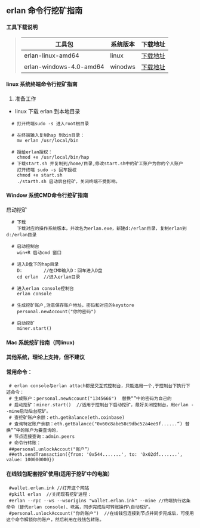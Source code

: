 

## erlan 命令行挖矿指南

#### 工具下载说明

> |工具包|系统版本|下载地址|
> |-|-|-|
> |erlan-linux-amd64|linux|[下载地址](https://github.com/erlan/ERLAN-miner/raw/master/ERLAN-linux-amd64/erlan.zip)|
> |erlan-windows-4.0-amd64|winodws|[下载地址](https://github.com/erlan/ERLAN-miner/raw/master/erlan-windows-4.0-amd64.exe/erlan.exe)|
#### linux 系统终端命令行挖矿指南

  1. 准备工作
	
  - linux 下载 erlan 到本地目录
````
  # 打开终端sudo -s 进入root根目录
  
  # 在终端输入复制hap 到bin目录：
    mv erlan /usr/local/bin  

  # 授给erlan授权：
    chmod +x /usr/local/bin/hap
  # 下载start.sh 并复制到/home/目录,修改start.sh中的矿工账户为你的个人账户
    打开终端 sudo -s 回车授权
    chmod +x start.sh
    ./starth.sh 启动后台挖矿，关闭终端不受影响。    
````
#### Window 系统CMD命令行挖矿指南
 
 启动挖矿
 
````
  # 下载
    下载对应的操作系统版本，并改名为erlan.exe，新建d:/erlan目录，复制erlan到d:/erlan目录

  # 启动控制台
    win+R 启动cmd 窗口

  # 进入D盘下的hap目录
    D:        //在CMD输入D：回车进入D盘
    cd erlan  //进入erlan目录

  # 进入erlan console控制台
    erlan console 

  # 生成挖矿账户,注意保存账户地址，密码和对应的keystore
    personal.newAccount("你的密码")

  # 启动挖矿
    miner.start()  
```` 
#### Mac 系统挖矿指南（同linux)
#### 其他系统，理论上支持，但不建议
#### 常用命令：
     # erlan console与erlan attach都是交互式控制台，只能选用一个,于控制台下执行下述命令：
     # 生成账户：personal.newAccount("1345666")  替换“”中的密码为自己的
     # 启动挖矿：miner.start()  //适用于控制台下启动挖矿，最好关闭控制台，用erlan --mine启动后台挖矿。
     # 查挖矿账户余额：eth.getBalance(eth.coinbase)
     # 查询特定账户余额：eth.getBalance("0x60c8abe58c9dbc52a4ee9f......“) 替换“”中的账户为要查询的， 
     # 节点连接查询：admin.peers 
     # 命令行转账：
     ##personal.unlockAccout("账户“）
     ##eth.sendTransaction({from: '0x544.......', to: '0x02df.......', value: 100000000}) 
#### 在线钱包配套挖矿使用(适用于挖矿中的电脑）
     #wallet.erlan.ink //打开这个网站
     #pkill erlan  //关闭现有挖矿进程：
     #erlan --rpc --ws --wsorigins "wallet.erlan.ink" --mine //终端执行这条命令（替代erlan console)、块高，同步完成后可转账操作\自动挖矿。
     #personal.unlockAccount("你的账户")  //在线钱包连接到节点并同步完成后，可使用这个命令解锁你的账户，然后利用在线钱包转账。
     
     
